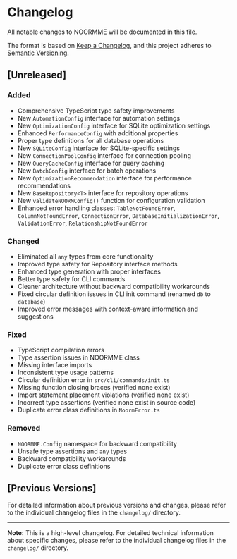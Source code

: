 # Changelog

All notable changes to NOORMME will be documented in this file.

The format is based on [Keep a Changelog](https://keepachangelog.com/en/1.0.0/),
and this project adheres to [Semantic Versioning](https://semver.org/spec/v2.0.0.html).

## [Unreleased]

### Added
- Comprehensive TypeScript type safety improvements
- New `AutomationConfig` interface for automation settings
- New `OptimizationConfig` interface for SQLite optimization settings
- Enhanced `PerformanceConfig` with additional properties
- Proper type definitions for all database operations
- New `SQLiteConfig` interface for SQLite-specific settings
- New `ConnectionPoolConfig` interface for connection pooling
- New `QueryCacheConfig` interface for query caching
- New `BatchConfig` interface for batch operations
- New `OptimizationRecommendation` interface for performance recommendations
- New `BaseRepository<T>` interface for repository operations
- New `validateNOORMConfig()` function for configuration validation
- Enhanced error handling classes: `TableNotFoundError`, `ColumnNotFoundError`, `ConnectionError`, `DatabaseInitializationError`, `ValidationError`, `RelationshipNotFoundError`

### Changed
- Eliminated all `any` types from core functionality
- Improved type safety for Repository interface methods
- Enhanced type generation with proper interfaces
- Better type safety for CLI commands
- Cleaner architecture without backward compatibility workarounds
- Fixed circular definition issues in CLI init command (renamed `db` to `database`)
- Improved error messages with context-aware information and suggestions

### Fixed
- TypeScript compilation errors
- Type assertion issues in NOORMME class
- Missing interface imports
- Inconsistent type usage patterns
- Circular definition error in `src/cli/commands/init.ts`
- Missing function closing braces (verified none exist)
- Import statement placement violations (verified none exist)
- Incorrect type assertions (verified none exist in source code)
- Duplicate error class definitions in `NoormError.ts`

### Removed
- `NOORMME.Config` namespace for backward compatibility
- Unsafe type assertions and `any` types
- Backward compatibility workarounds
- Duplicate error class definitions

## [Previous Versions]

For detailed information about previous versions and changes, please refer to the individual changelog files in the `changelog/` directory.

---

**Note:** This is a high-level changelog. For detailed technical information about specific changes, please refer to the individual changelog files in the `changelog/` directory.
